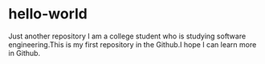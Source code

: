 # hello-world
Just another repository
I am a college student who is studying software engineering.This is my first repository in the Github.I hope I can learn more in Github.
